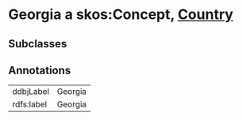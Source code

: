 # Georgia a skos:Concept, [Country](/0.1/Country)

## Subclasses

## Annotations

|||
|-----|-----|
|ddbjLabel|Georgia|
|rdfs:label|Georgia|

